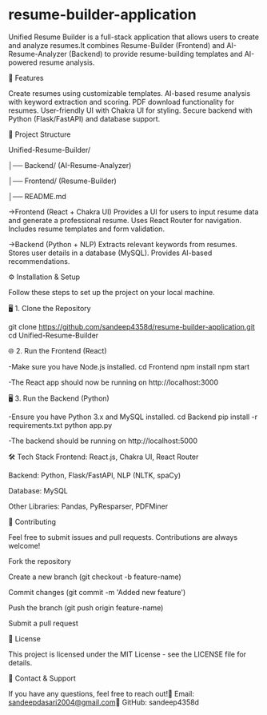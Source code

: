 # resume-builder-application
Unified Resume Builder is a full-stack application that allows users to create and analyze resumes.It combines Resume-Builder (Frontend) and AI-Resume-Analyzer (Backend) to provide resume-building templates and AI-powered resume analysis.

🚀 Features

Create resumes using customizable templates.
AI-based resume analysis with keyword extraction and scoring.
PDF download functionality for resumes.
User-friendly UI with Chakra UI for styling.
Secure backend with Python (Flask/FastAPI) and database support.

📂 Project Structure

Unified-Resume-Builder/

│── Backend/  (AI-Resume-Analyzer)

│── Frontend/ (Resume-Builder)

│── README.md

->Frontend (React + Chakra UI)
    Provides a UI for users to input resume data and generate a professional resume.
    Uses React Router for navigation.
    Includes resume templates and form validation.

->Backend (Python + NLP)
    Extracts relevant keywords from resumes.
    Stores user details in a database (MySQL).
    Provides AI-based recommendations.

⚙️ Installation & Setup

Follow these steps to set up the project on your local machine.

🖥️ 1. Clone the Repository

git clone https://github.com/sandeep4358d/resume-builder-application.git
cd Unified-Resume-Builder

🌐 2. Run the Frontend (React)

-Make sure you have Node.js installed.
  cd Frontend
  npm install
  npm start

-The React app should now be running on http://localhost:3000

🖥 3. Run the Backend (Python)

-Ensure you have Python 3.x and MySQL installed.
  cd Backend
  pip install -r requirements.txt
  python app.py
  
-The backend should be running on http://localhost:5000

🛠️ Tech Stack
Frontend: React.js, Chakra UI, React Router

Backend: Python, Flask/FastAPI, NLP (NLTK, spaCy)

Database: MySQL

Other Libraries: Pandas, PyResparser, PDFMiner

🐜 Contributing

Feel free to submit issues and pull requests. Contributions are always welcome!

Fork the repository

Create a new branch (git checkout -b feature-name)

Commit changes (git commit -m 'Added new feature')

Push the branch (git push origin feature-name)

Submit a pull request

📝 License

This project is licensed under the MIT License - see the LICENSE file for details.

🎯 Contact & Support

If you have any questions, feel free to reach out!📧 Email: sandeepdasari2004@gmail.com🔗 GitHub: sandeep4358d
